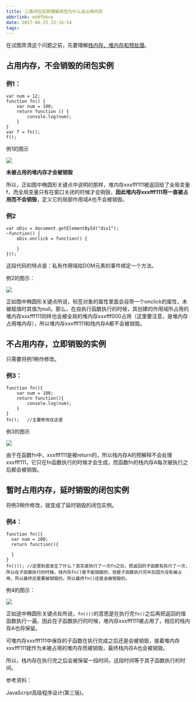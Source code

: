 ```yaml
---
title: 三类闭包实例理解闭包为什么会占用内存
abbrlink: eddfbbce
date: 2017-06-25 22:16:54
tags:
---
```

在试图弄清这个问题之前，先要理解[栈内存、堆内存和预处理](https://zhuanyongxigua.github.io/2017/06/25/%E6%A0%88%E5%86%85%E5%AD%98%E3%80%81%E5%A0%86%E5%86%85%E5%AD%98%E5%92%8C%E9%A2%84%E5%A4%84%E7%90%86/)。

## 占用内存，不会销毁的闭包实例

### 例1：

~~~
var num = 12;
function fn() {
    var num = 100;
    return function () {
        console.log(num);
    }
}
var f = fn();
f();
~~~

例1的图示

![](https://ws2.sinaimg.cn/large/006tNc79ly1fgxrucbxedj30uf0el40j.jpg)

**未被占用的堆内存才会被销毁**

所以，正如图中椭圆形关键点中说明的那样，堆内存xxxfff111被返回给了全局变量f，而全局变量只有在窗口关闭的时候才会销毁，**因此堆内存xxxfff111将一直被占用而不会销毁**，定义它的局部作用域A也不会被销毁。

### 例2

```
var oDiv = document.getElementById("div1");
~function() {
    oDiv.onclick = function() {

    }
}();
```

这段代码的特点是：私有作用域给DOM元素的事件绑定一个方法。

例2的图示：

![](https://ws4.sinaimg.cn/large/006tNc79ly1fgxs049ilwj30pt0eu0u7.jpg)

正如图中椭圆形关键点所说，标签对象的属性里面会自带一个onclick的属性，未被赋值时其值为null。那么，在自执行函数执行的时候，其创建的作用域所占用的堆内存xxxfff111同样也会被全局的堆内存xxxfff000占用（这里要注意，是堆内存占用堆内存），所以堆内存xxxfff111和栈内存A都不会被销毁。

## 不占用内存，立即销毁的实例

只需要将例1稍作修改。

### 例3：

~~~
function fn(){
    var num = 100;
    return function(){
        console.log(num);
    }
}
fn();	//主要修改在这里
~~~

例3的图示

![](https://ws2.sinaimg.cn/large/006tNc79ly1fgxt61ar16j30ms0aymya.jpg)

由于在函数fn中，xxxfff111是被return的，所以栈内存A的预解释不会处理xxxfff111，它只在fn函数执行的时候才会生成，而函数fn的栈内存A每次被执行之后都会被销毁。

## 暂时占用内存，延时销毁的闭包实例

将例3稍作修改，就变成了延时销毁的闭包实例。

### 例4：

  ~~~
function fn(){
    var num = 100;
    return function(){

    }
}
fn()();	//这里到底发生了什么？其实是执行了一次fn之后，把返回的子函数有执行了一次，所以在子函数执行的时候，栈内存fn()是不能销毁的，但是子函数执行完毕后因为没有被占用，所以最终还是要被销毁的，所以最终fn()还是会被销毁的。
  ~~~

例4的图示：

![](https://ws4.sinaimg.cn/large/006tNc79gy1fgxsu3f7vtj30uv0djq4j.jpg)

正如途中椭圆形关键点处所说，`fn()()`的意思是在执行完`fn()`之后再把返回的值函数执行一遍。因此在子函数执行的时候，堆内存xxxfff111被占用了，相应的栈内存A也将保留。

可堆内存xxxfff111中保存的子函数在执行完成之后还是会被销毁，接着堆内存xxxfff111就作为未被占用的堆内存而被销毁，最终栈内存A也会被销毁。

所以，栈内存在执行完之后会被保留一段时间，这段时间等于其子函数执行的时间。



参考资料：

JavaScript高级程序设计(第三版)。
